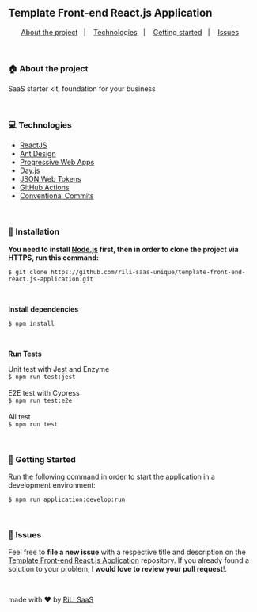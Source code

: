 ## Template Front-end React.js Application

<p align="center">
  <a href="#house-about-the-project">About the project</a>&nbsp;&nbsp;&nbsp;|&nbsp;&nbsp;&nbsp;
  <a href="#computer-technologies">Technologies</a>&nbsp;&nbsp;&nbsp;|&nbsp;&nbsp;&nbsp;
  <a href="#construction_worker-installation">Getting started</a>&nbsp;&nbsp;&nbsp;|&nbsp;&nbsp;&nbsp;
  <a href="#bug-issues">Issues</a>&nbsp;&nbsp;&nbsp;
</p>

<br>

### :house: About the project

SaaS starter kit, foundation for your business


<br>

### :computer: Technologies

- [ReactJS](https://reactjs.org/)
- [Ant Design](https://github.com/ant-design/ant-design/)
- [Progressive Web Apps](https://web.dev/progressive-web-apps)
- [Day.js](https://github.com/iamkun/dayjs)
- [JSON Web Tokens](https://jwt.io/)
- [GitHub Actions](https://docs.github.com/en/actions)
- [Conventional Commits](https://www.conventionalcommits.org/en/)

<br>

### :construction_worker: Installation

**You need to install [Node.js](https://nodejs.org/en/download/) first, then in order to clone the project via HTTPS, run this command:**

```$ git clone https://github.com/rili-saas-unique/template-front-end-react.js-application.git```

<br>

**Install dependencies**

```$ npm install```

<br>

**Run Tests**

Unit test with Jest and Enzyme
<br>
```$ npm run test:jest```
<br>
<br>
E2E test with Cypress
<br>```$ npm run test:e2e```
<br>
<br>
All test
<br>
```$ npm run test```

<br>

### :runner: Getting Started

Run the following command in order to start the application in a development environment:

```$ npm run application:develop:run```

<br>


### :bug: Issues

Feel free to **file a new issue** with a respective title and description on the [Template Front-end React.js Application](https://github.com/ciro-maciel/template-front-end-react.js-application/issues) repository. If you already found a solution to your problem, **I would love to review your pull request**!.

<br>


made with ❤️ by [RiLi SaaS](https://rili.be/)
